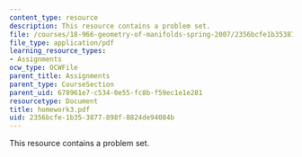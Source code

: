 ```yaml
---
content_type: resource
description: This resource contains a problem set.
file: /courses/18-966-geometry-of-manifolds-spring-2007/2356bcfe1b353877898f8824de94084b_homework3.pdf
file_type: application/pdf
learning_resource_types:
- Assignments
ocw_type: OCWFile
parent_title: Assignments
parent_type: CourseSection
parent_uid: 678961e7-c534-0e55-fc8b-f59ec1e1e281
resourcetype: Document
title: homework3.pdf
uid: 2356bcfe-1b35-3877-898f-8824de94084b
---
```

This resource contains a problem set.

